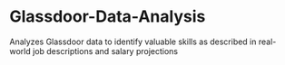 # Glassdoor-Data-Analysis
Analyzes Glassdoor data to identify valuable skills as described in real-world job descriptions and salary projections
